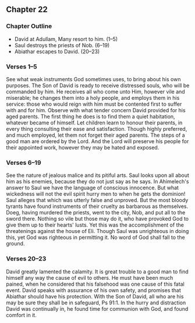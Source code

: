 ## Chapter 22

### Chapter Outline

- David at Adullam, Many resort to him. (1–5)
- Saul destroys the priests of Nob. (6–19)
- Abiathar escapes to David. (20–23)

### Verses 1–5

See what weak instruments God sometimes uses, to bring about his own purposes. The Son of David is ready to receive distressed souls, who will be commanded by him. He receives all who come unto Him, however vile and miserable; he changes them into a holy people, and employs them in his service: those who would reign with him must be contented first to suffer with and for him. Observe with what tender concern David provided for his aged parents. The first thing he does is to find them a quiet habitation, whatever became of himself. Let children learn to honour their parents, in every thing consulting their ease and satisfaction. Though highly preferred, and much employed, let them not forget their aged parents. The steps of a good man are ordered by the Lord. And the Lord will preserve his people for their appointed work, however they may be hated and exposed.

### Verses 6–19

See the nature of jealous malice and its pitiful arts. Saul looks upon all about him as his enemies, because they do not just say as he says. In Ahimelech's answer to Saul we have the language of conscious innocence. But what wickedness will not the evil spirit hurry men to when he gets the dominion! Saul alleges that which was utterly false and unproved. But the most bloody tyrants have found instruments of their cruelty as barbarous as themselves. Doeg, having murdered the priests, went to the city, Nob, and put all to the sword there. Nothing so vile but those may do it, who have provoked God to give them up to their hearts' lusts. Yet this was the accomplishment of the threatenings against the house of Eli. Though Saul was unrighteous in doing this, yet God was righteous in permitting it. No word of God shall fall to the ground.

### Verses 20–23

David greatly lamented the calamity. It is great trouble to a good man to find himself any way the cause of evil to others. He must have been much pained, when he considered that his falsehood was one cause of this fatal event. David speaks with assurance of his own safety, and promises that Abiathar should have his protection. With the Son of David, all who are his may be sure they shall be in safeguard, Ps 91:1. In the hurry and distraction David was continually in, he found time for communion with God, and found comfort in it.

